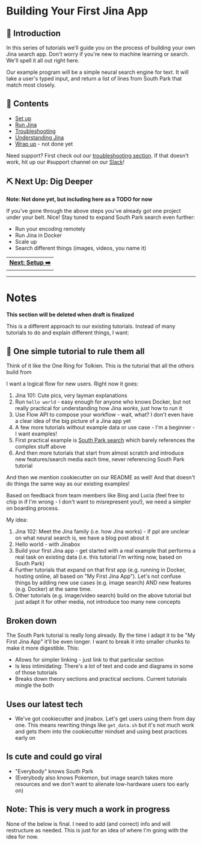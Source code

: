 # Building Your First Jina App

## 👋 Introduction

In this series of tutorials we'll guide you on the process of building your own Jina search app. Don't worry if you're new to machine learning or search. We'll spell it all out right here.

Our example program will be a simple neural search engine for text. It will take a user's typed input, and return a list of lines from South Park that match most closely.

## 📖 Contents

* [Set up](chapters/01_setup.md)
* [Run Jina](chapters/02_run.md)
* [Troubleshooting](chapters/03_troubleshooting.md)
* [Understanding Jina](chapters/04_understanding.md)
* [Wrap up](05_wrap_up.md) - not done yet

Need support? First check out our [troubleshooting section](chapters/03_troubleshooting.md). If that doesn't work, hit up our #support channel on our [Slack](https://jina-ai.slack.com/messages/support/)!

## ⛏️ Next Up: Dig Deeper

**Note: Not done yet, but including here as a TODO for now**

If you've gone through the above steps you've already got one project under your belt. Nice! Stay tuned to expand South Park search even further:

* Run your encoding remotely
* Run Jina in Docker
* Scale up
* Search different things (images, videos, you name it)

<table width="100%">
  <tr>
    <td align="right" style="text-align:right">
      <strong><a href="./01_setup.md">Next: Setup ➡️</a></strong>
    </td>
  </tr>
</table>

---

# Notes

**This section will be deleted when draft is finalized**

This is a different approach to our existing tutorials. Instead of many tutorials to do and explain different things, I want:

## 💍 One simple tutorial to rule them all

Think of it like the One Ring for Tolkien. This is the tutorial that all the others build from

I want a logical flow for new users. Right now it goes:
1. Jina 101: Cute pics, very layman explanations
2. Run `hello world` - easy enough for anyone who knows Docker, but not really practical for understanding how Jina *works*, just how to *run* it
3. Use Flow API to compose your workflow - wait, what? I don't even have a clear idea of the big picture of a Jina app yet
4. A few more tutorials without example data or use case - I'm a beginner - I want examples!
5. First practical example is [South Park search](https://github.com/jina-ai/examples/tree/master/southpark-search) which barely references the complex stuff above
6. And then more tutorials that start from almost scratch and introduce new features/search media each time, never referencing South Park tutorial

And then we mention cookiecutter on our README as well! And that doesn't do things the same way as our existing examples!

Based on feedback from team members like Bing and Lucia (feel free to chip in if I'm wrong - I don't want to misrepresent you!), we need a simpler on boarding process.

My idea:

1. Jina 102: Meet the Jina family (i.e. how Jina works) - if ppl are unclear on what neural search is, we have a blog post about it
2. Hello world - with Jinabox
3. Build your first Jina app - get started with a real example that performs a real task on existing data (i.e. this tutorial I'm writing now, based on South Park)
4. Further tutorials that expand on that first app (e.g. running in Docker, hosting online, all based on "My First Jina App"). Let's not confuse things by adding new use cases (e.g. image search) AND new features (e.g. Docker) at the same time.
5. Other tutorials (e.g. image/video search) build on the above tutorial but just adapt it for other media, not introduce too many new concepts

## Broken down

The South Park tutorial is really long already. By the time I adapt it to be "My First Jina App" it'll be even longer. I want to break it into smaller chunks to make it more digestible. This:

* Allows for simpler linking - just link to that particular section
* Is less intimidating: There's a *lot* of text and code and diagrams in some of those tutorials
* Breaks down theory sections and practical sections. Current tutorials mingle the both

## Uses our latest tech

* We've got cookiecutter and jinabox. Let's get users using them from day one. This means rewriting things like `get_data.sh` but it's not much work and gets them into the cookiecutter mindset and using best practices early on

## Is cute and could go viral

* "Everybody" knows South Park
* (Everybody also knows Pokemon, but image search takes more resources and we don't want to alienate low-hardware users too early on)

## Note: This is very much a work in progress

None of the below is final. I need to add (and correct) info and will restructure as needed. This is just for an idea of where I'm going with the idea for now.
